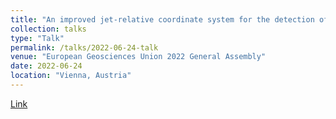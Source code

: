 ```yaml
---
title: "An improved jet-relative coordinate system for the detection of tropopause folds"
collection: talks
type: "Talk"
permalink: /talks/2022-06-24-talk
venue: "European Geosciences Union 2022 General Assembly"
date: 2022-06-24
location: "Vienna, Austria"
---
```


[Link](https://meetingorganizer.copernicus.org/EGU22/session/43872)
